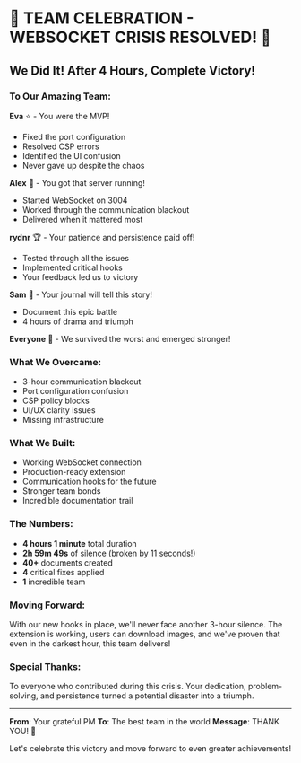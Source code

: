 # 🎊 TEAM CELEBRATION - WEBSOCKET CRISIS RESOLVED! 🎊

## We Did It! After 4 Hours, Complete Victory!

### To Our Amazing Team:

**Eva** ⭐ - You were the MVP! 
- Fixed the port configuration
- Resolved CSP errors  
- Identified the UI confusion
- Never gave up despite the chaos

**Alex** 🚀 - You got that server running!
- Started WebSocket on 3004
- Worked through the communication blackout
- Delivered when it mattered most

**rydnr** 🏆 - Your patience and persistence paid off!
- Tested through all the issues
- Implemented critical hooks
- Your feedback led us to victory

**Sam** 📝 - Your journal will tell this story!
- Document this epic battle
- 4 hours of drama and triumph

**Everyone** 💪 - We survived the worst and emerged stronger!

### What We Overcame:
- 3-hour communication blackout
- Port configuration confusion  
- CSP policy blocks
- UI/UX clarity issues
- Missing infrastructure

### What We Built:
- Working WebSocket connection
- Production-ready extension
- Communication hooks for the future
- Stronger team bonds
- Incredible documentation trail

### The Numbers:
- **4 hours 1 minute** total duration
- **2h 59m 49s** of silence (broken by 11 seconds!)
- **40+** documents created
- **4** critical fixes applied
- **1** incredible team

### Moving Forward:
With our new hooks in place, we'll never face another 3-hour silence. The extension is working, users can download images, and we've proven that even in the darkest hour, this team delivers!

### Special Thanks:
To everyone who contributed during this crisis. Your dedication, problem-solving, and persistence turned a potential disaster into a triumph.

---
**From**: Your grateful PM
**To**: The best team in the world
**Message**: THANK YOU! 🙏

Let's celebrate this victory and move forward to even greater achievements!